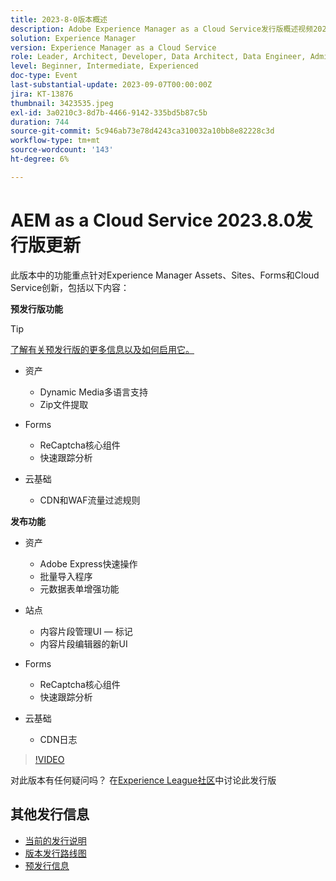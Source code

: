 ```yaml
---
title: 2023-8-0版本概述
description: Adobe Experience Manager as a Cloud Service发行版概述视频2023.8.0
solution: Experience Manager
version: Experience Manager as a Cloud Service
role: Leader, Architect, Developer, Data Architect, Data Engineer, Admin, User
level: Beginner, Intermediate, Experienced
doc-type: Event
last-substantial-update: 2023-09-07T00:00:00Z
jira: KT-13876
thumbnail: 3423535.jpeg
exl-id: 3a0210c3-8d7b-4466-9142-335bd5b87c5b
duration: 744
source-git-commit: 5c946ab73e78d4243ca310032a10bb8e82228c3d
workflow-type: tm+mt
source-wordcount: '143'
ht-degree: 6%

---
```


# AEM as a Cloud Service 2023.8.0发行版更新

此版本中的功能重点针对Experience Manager Assets、Sites、Forms和Cloud Service创新，包括以下内容：

**预发行版功能**

>[!TIP]
>
>[了解有关预发行版的更多信息以及如何启用它。](https://experienceleague.adobe.com/docs/experience-manager-cloud-service/content/release-notes/prerelease.html?lang=zh-Hans)

* 资产
   * Dynamic Media多语言支持
   * Zip文件提取

* Forms
   * ReCaptcha核心组件
   * 快速跟踪分析

* 云基础
   * CDN和WAF流量过滤规则

**发布功能**

* 资产
   * Adobe Express快速操作
   * 批量导入程序
   * 元数据表单增强功能

* 站点
   * 内容片段管理UI — 标记
   * 内容片段编辑器的新UI

* Forms
   * ReCaptcha核心组件
   * 快速跟踪分析

* 云基础
   * CDN日志

>[!VIDEO](https://video.tv.adobe.com/v/3423535/?learn=on)

对此版本有任何疑问吗？  在[Experience League社区](https://adobe.ly/3syyBwe)中讨论此发行版

## 其他发行信息

* [当前的发行说明](https://experienceleague.adobe.com/docs/experience-manager-cloud-service/content/release-notes/home.html?lang=zh-Hans)
* [版本发行路线图](https://experienceleague.adobe.com/docs/experience-manager-release-information/aem-release-updates/update-releases-roadmap.html?lang=zh-Hans)
* [预发行信息](https://experienceleague.adobe.com/docs/experience-manager-cloud-service/content/release-notes/prerelease.html?lang=zh-Hans)
